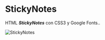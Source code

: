 # StickyNotes
HTML ***StickyNotes*** con CSS3 y Google Fonts..

![StickyNotes](https://user-images.githubusercontent.com/80227002/113692305-b4294e00-96cd-11eb-9b6a-b218936cd65a.png)
